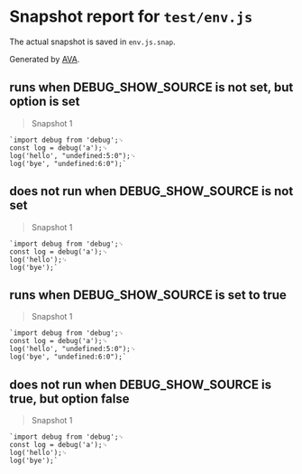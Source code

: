 # Snapshot report for `test/env.js`

The actual snapshot is saved in `env.js.snap`.

Generated by [AVA](https://ava.li).

## runs when DEBUG_SHOW_SOURCE is not set, but option is set

> Snapshot 1

    `import debug from 'debug';␊
    const log = debug('a');␊
    log('hello', "undefined:5:0");␊
    log('bye', "undefined:6:0");`

## does not run when DEBUG_SHOW_SOURCE is not set

> Snapshot 1

    `import debug from 'debug';␊
    const log = debug('a');␊
    log('hello');␊
    log('bye');`

## runs when DEBUG_SHOW_SOURCE is set to true

> Snapshot 1

    `import debug from 'debug';␊
    const log = debug('a');␊
    log('hello', "undefined:5:0");␊
    log('bye', "undefined:6:0");`

## does not run when DEBUG_SHOW_SOURCE is true, but option false

> Snapshot 1

    `import debug from 'debug';␊
    const log = debug('a');␊
    log('hello');␊
    log('bye');`
